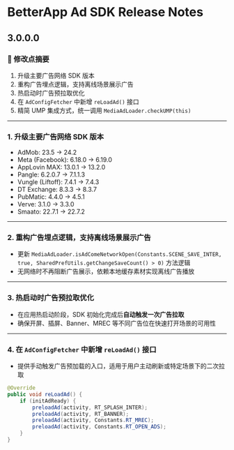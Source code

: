 # BetterApp Ad SDK Release Notes

## 3.0.0.0

### 📝 修改点摘要
1. 升级主要广告网络 SDK 版本
2. 重构广告埋点逻辑，支持离线场景展示广告
3. 热启动时广告预拉取优化
4. 在 `AdConfigFetcher` 中新增 `reLoadAd()` 接口
5. 精简 UMP 集成方式，统一调用 `MediaAdLoader.checkUMP(this)`

---

### 1. 升级主要广告网络 SDK 版本
- AdMob: 23.5 → 24.2
- Meta (Facebook): 6.18.0 → 6.19.0
- AppLovin MAX: 13.0.1 → 13.2.0
- Pangle: 6.2.0.7 → 7.1.1.3
- Vungle (Liftoff): 7.4.1 → 7.4.3
- DT Exchange: 8.3.3 → 8.3.7
- PubMatic: 4.4.0 → 4.5.1
- Verve: 3.1.0 → 3.3.0
- Smaato: 22.7.1 → 22.7.2

---

### 2. 重构广告埋点逻辑，支持离线场景展示广告
- 更新 `MediaAdLoader.isAdComeNetworkOpen(Constants.SCENE_SAVE_INTER, true, SharedPrefUtils.getChangeSaveCount() > 0)` 方法逻辑
- 无网络时不再阻断广告展示，依赖本地缓存素材实现离线广告播放

---

### 3. 热启动时广告预拉取优化
- 在应用热启动阶段，SDK 初始化完成后**自动触发一次广告拉取**
- 确保开屏、插屏、Banner、MREC 等不同广告位在快速打开场景的可用性

---

### 4. 在 `AdConfigFetcher` 中新增 `reLoadAd()` 接口
- 提供手动触发广告预加载的入口，适用于用户主动刷新或特定场景下的二次拉取

```java
@Override
public void reLoadAd() {
    if (initAdReady) {
        preloadAd(activity, RT_SPLASH_INTER);
        preloadAd(activity, RT_BANNER);
        preloadAd(activity, Constants.RT_MREC);
        preloadAd(activity, Constants.RT_OPEN_ADS);
    }
}
